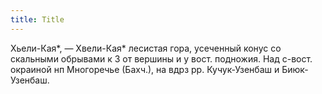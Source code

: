 ```yaml
---
title: Title
---
```


Хьели-Кая*, — Хвели-Кая* лесистая гора, усеченный конус со скальными обрывами к
З от вершины и у вост. подножия. Над с-вост. окраиной нп Многоречье (Бахч.), на
вдрз рр. Кучук-Узенбаш и Биюк-Узенбаш.
